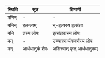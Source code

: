 | स्थिति | सूत्र | टिप्पणी |
| ----- | ------- | ------ |
| मनिन् | - | - |
| मनिन् | हलन्त्यम् | न्-इत्यस्य इत्संज्ञा |
| मनि | तस्य लोपः | इत्संज्ञकस्य लोपः |
| मन् | - | उच्चारणार्थकवर्णस्य लोप |
| मन् | आर्धधातुकं शेषः | अशित्त्वात् कृत् आर्धधातुकम् |
